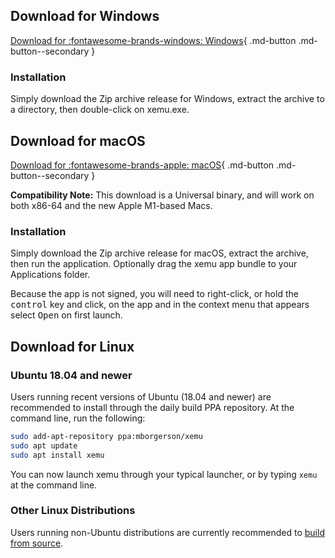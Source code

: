 ## Download for Windows

[Download for :fontawesome-brands-windows: Windows](https://github.com/mborgerson/xemu/releases/latest/download/xemu-win-release.zip){ .md-button .md-button--secondary }

### Installation

Simply download the Zip archive release for Windows, extract the archive to a directory, then double-click on xemu.exe.

## Download for macOS

[Download for :fontawesome-brands-apple: macOS](https://github.com/mborgerson/xemu/releases/latest/download/xemu-macos-universal-release.zip){ .md-button .md-button--secondary }

**Compatibility Note:** This download is a Universal binary, and will work on both x86-64 and the new Apple M1-based Macs.

### Installation

Simply download the Zip archive release for macOS, extract the archive, then run the application. Optionally drag the xemu app bundle to your Applications folder.

Because the app is not signed, you will need to right-click, or hold the <kbd>control</kbd> key and click, on the app and in the context menu that appears select <kbd>Open</kbd> on first launch.

## Download for Linux

### Ubuntu 18.04 and newer

Users running recent versions of Ubuntu (18.04 and newer) are recommended to install through the daily build PPA repository. At the command line, run the following:

```bash
sudo add-apt-repository ppa:mborgerson/xemu
sudo apt update
sudo apt install xemu
```

You can now launch xemu through your typical launcher, or by typing `xemu` at the command line.

### Other Linux Distributions

Users running non-Ubuntu distributions are currently recommended to [build from source](building-from-source.md#linux).
